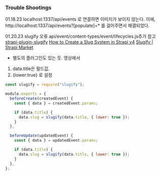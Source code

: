 ### Trouble Shootings

01.18.23
localhost:1337/api/events 로 연결하면 이미지가 보이지 않는다.
이에, http://localhost:1337/api/events?[populate]=\* 를 걸어주면서 해결되었다.

01.20.23
slugify 오류
api/event/content-types/event/lifecycles.js추가
참고
[strapi-plugin-slugify](https://www.npmjs.com/package/strapi-plugin-slugify)
[How to Create a Slug System in Strapi v4](https://strapi.io/blog/how-to-create-a-slug-system-in-strapi-v4)
[Slugify | Strapi Market](https://market.strapi.io/plugins/strapi-plugin-slugify)

- 별도의 플러그인도 있는 듯.
  영상에서

1. data.title은 필드값.
2. {lower:true} 로 설정

```javascript
const slugify = require("slugify");

module.exports = {
  beforeCreate(createdEvent) {
    const { data } = createdEvent.params;

    if (data.title) {
      data.slug = slugify(data.title, { lower: true });
    }
  },

  beforeUpdate(updatedEvent) {
    const { data } = updatedEvent.params;

    if (data.title) {
      data.slug = slugify(data.title, { lower: true });
    }
  },
};
```
